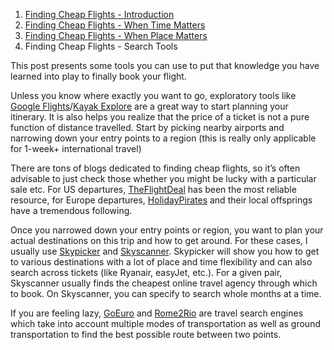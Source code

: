 
1. [Finding Cheap Flights - Introduction](http://www.nambrot.com/posts/22-finding-cheap-flights-introduction/)
2. [Finding Cheap Flights - When Time Matters](http://www.nambrot.com/posts/19-finding-cheap-flights-when-time-matters/)
3. [Finding Cheap Flights - When Place Matters](http://www.nambrot.com/posts/20-finding-cheap-flights-when-place-matters/)
4. Finding Cheap Flights - Search Tools

This post presents some tools you can use to put that knowledge you have learned into play to finally book your flight.

Unless you know where exactly you want to go, exploratory tools like  [Google Flights](https://www.google.com/flights/#search;f=JFK,EWR,LGA;d=2015-03-11;r=2015-03-18;mc=m)/[Kayak Explore](https://www.kayak.com/explore/) are a great way to start planning your itinerary. It is also helps you realize that the price of a ticket is not a pure function of distance travelled. Start by picking nearby airports and narrowing down your entry points to a region (this is really only applicable for 1-week+ international travel)

There are tons of blogs dedicated to finding cheap flights, so it’s often advisable to just check those whether you might be lucky with a particular sale etc. For US departures, [TheFlightDeal](http://www.theflightdeal.com/) has been the most reliable resource, for Europe departures, [HolidayPirates](http://www.holidaypirates.com/) and their local offsprings have a tremendous following.

Once you narrowed down your entry points or region, you want to plan your actual destinations on this trip and how to get around. For these cases, I usually use [Skypicker](https://www.skypicker.com) and [Skyscanner](https://www.skyscanner.com). Skypicker will show you how to get to various destinations with a lot of place and time flexibility and can also search across tickets (like Ryanair, easyJet, etc.). For a given pair, Skyscanner usually finds the cheapest online travel agency through which to book. On Skyscanner, you can specify to search whole months at a time.

If you are feeling lazy, [GoEuro](http://www.goeuro.com/) and [Rome2Rio](https://rome2rio.com) are travel search engines which take into account multiple modes of transportation as well as ground transportation to find the best possible route between two points.
